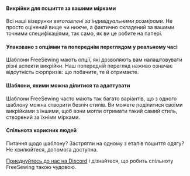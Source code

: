 ---
---

#### Викрійки для пошиття за вашими мірками

Всі наші візерунки _виготовлені за індивідуальними розмірами_. Не просто оцінений вище чи нижче, а фактично складений за вашими точними специфікаціями, так само, як ви це робите на папері.

#### Упаковано з опціями та попереднім переглядом у реальному часі

Шаблони FreeSewing мають опції, які дозволяють вам налаштовувати різні аспекти викрійки. Наш попередній перегляд наживо означає відсутність сюрпризів: що побачите, те й отримаєте.

#### Шаблони, якими можна ділитися та адаптувати

Шаблони FreeSewing часто мають так багато варіантів, що з одного шаблону можна створити безліч стилів. Ви можете поділитися своїми викрійками з іншими, щоб вони могли отримати такий самий стиль, створений за їхніми мірками.

#### Спільнота корисних людей

Питання щодо шаблону? Застрягли на одному з етапів пошиття одягу? Не хвилюйтеся, допомога доступна.

[Приєднуйтесь до нас на Discord](https://discord.freesewing.org/) і дізнайтеся, що робить спільноту FreeSewing такою чудовою.
